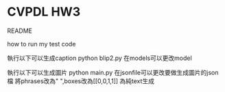 # CVPDL HW3
README


how to run my test code 

執行以下可以生成caption 
python blip2.py
在models可以更改model



執行以下可以生成圖片
python main.py
在jsonfile可以更改要做生成圖片的json檔
將phrases改為" ",boxes改為[[0,0,1,1]] 為純text生成
